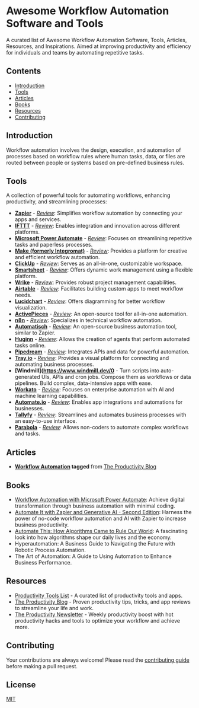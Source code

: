 # Awesome Workflow Automation Software and Tools

A curated list of Awesome Workflow Automation Software, Tools, Articles, Resources, and Inspirations. Aimed at improving productivity and efficiency for individuals and teams by automating repetitive tasks.

## Contents
- [Introduction](#introduction)
- [Tools](#tools)
- [Articles](#articles)
- [Books](#books)
- [Resources](#resources)
- [Contributing](#contributing)

## Introduction
Workflow automation involves the design, execution, and automation of processes based on workflow rules where human tasks, data, or files are routed between people or systems based on pre-defined business rules.

## Tools
A collection of powerful tools for automating workflows, enhancing productivity, and streamlining processes:

- **[Zapier](https://zapier.com/)** - *[Review](https://productivity.directory/zapier)*: Simplifies workflow automation by connecting your apps and services.
- **[IFTTT](https://ifttt.com/)** - *[Review](https://productivity.directory/ifttt)*: Enables integration and innovation across different platforms.
- **[Microsoft Power Automate](https://flow.microsoft.com/)** - *[Review](https://productivity.directory/microsoft-power-automate)*: Focuses on streamlining repetitive tasks and paperless processes.
- **[Make (formerly Integromat)](https://www.make.com/)** - *[Review](https://productivity.directory/make)*: Provides a platform for creative and efficient workflow automation.
- **[ClickUp](https://clickup.com/)** - *[Review](https://productivity.directory/clickup)*: Serves as an all-in-one, customizable workspace.
- **[Smartsheet](https://www.smartsheet.com/)** - *[Review](https://productivity.directory/smartsheet)*: Offers dynamic work management using a flexible platform.
- **[Wrike](https://www.wrike.com/)** - *[Review](https://productivity.directory/wrike)*: Provides robust project management capabilities.
- **[Airtable](https://airtable.com/)** - *[Review](https://productivity.directory/airtable)*: Facilitates building custom apps to meet workflow needs.
- **[Lucidchart](https://www.lucidchart.com/)** - *[Review](https://productivity.directory/lucidchart)*: Offers diagramming for better workflow visualization.
- **[ActivePieces](https://www.activepieces.com/)** - *[Review](https://productivity.directory/activepieces)*: An open-source tool for all-in-one automation.
- **[n8n](https://n8n.io/)** - *[Review](https://productivity.directory/n8n)*: Specializes in technical workflow automation.
- **[Automatisch](https://automatisch.io/)** - *[Review](https://productivity.directory/automatisch)*: An open-source business automation tool, similar to Zapier.
- **[Huginn](https://github.com/huginn/huginn)** - *[Review](https://productivity.directory/huginn)*: Allows the creation of agents that perform automated tasks online.
- **[Pipedream](https://pipedream.com/)** - *[Review](https://productivity.directory/pipedream)*: Integrates APIs and data for powerful automation.
- **[Tray.io](https://tray.io/)** - *[Review](https://productivity.directory/tray-io)*: Provides a visual platform for connecting and automating business processes.
- **[Windmill](https://www.windmill.dev/0** - Turn scripts into auto-generated UIs, APIs and cron jobs. Compose them as workflows or data pipelines. Build complex, data-intensive apps with ease.
- **[Workato](https://www.workato.com/)** - *[Review](https://productivity.directory/workato)*: Focuses on enterprise automation with AI and machine learning capabilities.
- **[Automate.io](https://automate.io/)** - *[Review](https://productivity.directory/automate-io)*: Enables app integrations and automations for businesses.
- **[Tallyfy](https://tallyfy.com/)** - *[Review](https://productivity.directory/tallyfy)*: Streamlines and automates business processes with an easy-to-use interface.
- **[Parabola](https://parabola.io/)** - *[Review](https://productivity.directory/parabola)*: Allows non-coders to automate complex workflows and tasks.

## Articles
- **[Workflow Automation](https://blog.productivity.directory/tagged/workflow-automation) tagged** from [The Productivity Blog](https://blog.productivity.directory/)

## Books
- [Workflow Automation with Microsoft Power Automate](https://www.amazon.com/Workflow-Automation-Microsoft-Power-Automate/dp/1839213795): Achieve digital transformation through business automation with minimal coding.
- [Automate It with Zapier and Generative AI - Second Edition](https://www.amazon.com/Automate-Zapier-Generative-automation-productivity/dp/1803239840/): Harness the power of no-code workflow automation and AI with Zapier to increase business productivity.
- [Automate This: How Algorithms Came to Rule Our World](https://www.amazon.com/Automate-This-Algorithms-Plattner-Sept/dp/1591844924): A fascinating look into how algorithms shape our daily lives and the economy.
- Hyperautomation: A Business Guide to Navigating the Future with Robotic Process Automation.
- The Art of Automation: A Guide to Using Automation to Enhance Business Performance.

## Resources
- [Productivity Tools List](https://productivity.directory) - A curated list of productivity tools and apps.
- [The Productivity Blog](https://blog.productivity.directory) - Proven productivity tips, tricks, and app reviews to streamline your life and work.
- [The Productivity Newsletter](https://newsletter.productivity.directory) - Weekly productivity boost with hot productivity hacks and tools to optimize your workflow and achieve more.

## Contributing
Your contributions are always welcome! Please read the [contributing guide](CONTRIBUTING.md) before making a pull request.

## License
[MIT](LICENSE.md)

